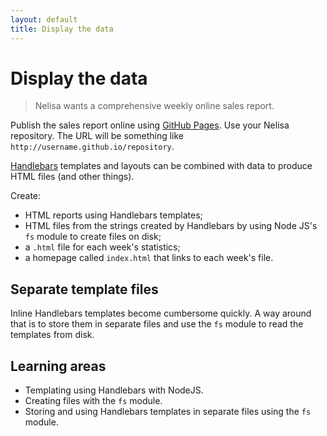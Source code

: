 ```yaml
---
layout: default
title: Display the data
---
```


# Display the data

> Nelisa wants a comprehensive weekly online sales report.

Publish the sales report online using [GitHub Pages](https://pages.github.com/). Use your Nelisa repository. The URL will be something like `http://username.github.io/repository`.

[Handlebars](https://www.npmjs.com/package/handlebars) templates and layouts can be combined with data to produce HTML files (and other things).

Create:

* HTML reports using Handlebars templates;
* HTML files from the strings created by Handlebars by using Node JS's `fs` module to create files on disk;
* a `.html` file for each week's statistics;
* a homepage called `index.html` that links to each week's file.

## Separate template files

Inline Handlebars templates become cumbersome quickly. A way around that is to store them in separate files and use the `fs` module to read the templates from disk.

## Learning areas

* Templating using Handlebars with NodeJS.
* Creating files with the `fs` module.
* Storing and using Handlebars templates in separate files using the `fs` module.
